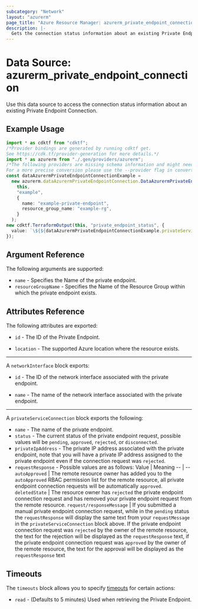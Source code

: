 ```yaml
---
subcategory: "Network"
layout: "azurerm"
page_title: "Azure Resource Manager: azurerm_private_endpoint_connection"
description: |-
  Gets the connection status information about an existing Private Endpoint
---
```


# Data Source: azurerm\_private\_endpoint\_connection

Use this data source to access the connection status information about an existing Private Endpoint Connection.

## Example Usage

```typescript
import * as cdktf from "cdktf";
/*Provider bindings are generated by running cdktf get.
See https://cdk.tf/provider-generation for more details.*/
import * as azurerm from "./.gen/providers/azurerm";
/*The following providers are missing schema information and might need manual adjustments to synthesize correctly: azurerm.
For a more precise conversion please use the --provider flag in convert.*/
const dataAzurermPrivateEndpointConnectionExample =
  new azurerm.dataAzurermPrivateEndpointConnection.DataAzurermPrivateEndpointConnection(
    this,
    "example",
    {
      name: "example-private-endpoint",
      resource_group_name: "example-rg",
    }
  );
new cdktf.TerraformOutput(this, "private_endpoint_status", {
  value: `\${${dataAzurermPrivateEndpointConnectionExample.privateServiceConnection}.0.status}`,
});

```

## Argument Reference

The following arguments are supported:

* `name` - Specifies the Name of the private endpoint.
* `resourceGroupName` - Specifies the Name of the Resource Group within which the private endpoint exists.

## Attributes Reference

The following attributes are exported:

*   `id` - The ID of the Private Endpoint.

*   `location` - The supported Azure location where the resource exists.

***

A `networkInterface` block exports:

*   `id` - The ID of the network interface associated with the private endpoint.

*   `name` - The name of the network interface associated with the private endpoint.

***

A `privateServiceConnection` block exports the following:

* `name` - The name of the private endpoint.
* `status` - The current status of the private endpoint request, possible values will be `pending`, `approved`, `rejected`, or `disconnected`.
* `privateIpAddress` - The private IP address associated with the private endpoint, note that you will have a private IP address assigned to the private endpoint even if the connection request was `rejected`.
* `requestResponse` - Possible values are as follows:
  Value | Meaning
  \-- | --
  `autoApproved` | The remote resource owner has added you to the `autoApproved` RBAC permission list for the remote resource, all private endpoint connection requests will be automatically `approved`.
  `deletedState` | The resource owner has `rejected` the private endpoint connection request and has removed your private endpoint request from the remote resource.
  `request/responseMessage` | If you submitted a manual private endpoint connection request, while in the `pending` status the `requestResponse` will display the same text from your `requestMessage` in the `privateServiceConnection` block above. If the private endpoint connection request was `rejected` by the owner of the remote resource, the text for the rejection will be displayed as the `requestResponse` text, if the private endpoint connection request was `approved` by the owner of the remote resource, the text for the approval will be displayed as the `requestResponse` text

## Timeouts

The `timeouts` block allows you to specify [timeouts](https://www.terraform.io/language/resources/syntax#operation-timeouts) for certain actions:

* `read` - (Defaults to 5 minutes) Used when retrieving the Private Endpoint.
